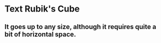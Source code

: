 # Text Rubik's Cube
## It goes up to any size, although it requires quite a bit of horizontal space.